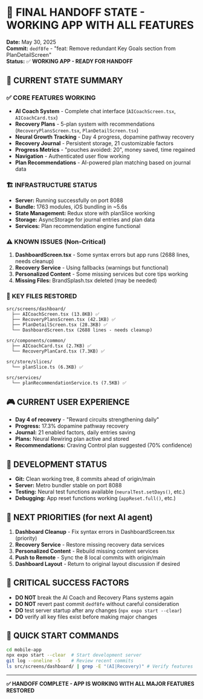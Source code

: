 # 🚀 FINAL HANDOFF STATE - WORKING APP WITH ALL FEATURES

**Date:** May 30, 2025  
**Commit:** `dedf8fe` - "feat: Remove redundant Key Goals section from PlanDetailScreen"  
**Status:** ✅ **WORKING APP - READY FOR HANDOFF**

## 🎯 CURRENT STATE SUMMARY

### ✅ **CORE FEATURES WORKING**
- **AI Coach System** - Complete chat interface (`AICoachScreen.tsx`, `AICoachCard.tsx`)
- **Recovery Plans** - 5-plan system with recommendations (`RecoveryPlansScreen.tsx`, `PlanDetailScreen.tsx`)
- **Neural Growth Tracking** - Day 4 progress, dopamine pathway recovery
- **Recovery Journal** - Persistent storage, 21 customizable factors
- **Progress Metrics** - "pouches avoided: 20", money saved, time regained
- **Navigation** - Authenticated user flow working
- **Plan Recommendations** - AI-powered plan matching based on journal data

### 🏗️ **INFRASTRUCTURE STATUS**
- **Server:** Running successfully on port 8088
- **Bundle:** 1763 modules, iOS bundling in ~5.6s
- **State Management:** Redux store with planSlice working
- **Storage:** AsyncStorage for journal entries and plan data
- **Services:** Plan recommendation engine functional

### ⚠️ **KNOWN ISSUES (Non-Critical)**
1. **DashboardScreen.tsx** - Some syntax errors but app runs (2688 lines, needs cleanup)
2. **Recovery Service** - Using fallbacks (warnings but functional)
3. **Personalized Content** - Some missing services but core tips working
4. **Missing Files:** BrandSplash.tsx deleted (may be needed)

### 📁 **KEY FILES RESTORED**
```
src/screens/dashboard/
  ├── AICoachScreen.tsx (13.8KB) ✅
  ├── RecoveryPlansScreen.tsx (42.1KB) ✅  
  ├── PlanDetailScreen.tsx (28.3KB) ✅
  └── DashboardScreen.tsx (2688 lines - needs cleanup)

src/components/common/
  ├── AICoachCard.tsx (2.7KB) ✅
  └── RecoveryPlanCard.tsx (7.3KB) ✅

src/store/slices/
  └── planSlice.ts (6.3KB) ✅

src/services/
  └── planRecommendationService.ts (7.5KB) ✅
```

## 🎮 **CURRENT USER EXPERIENCE**
- **Day 4 of recovery** - "Reward circuits strengthening daily"
- **Progress:** 17.3% dopamine pathway recovery
- **Journal:** 21 enabled factors, daily entries saving
- **Plans:** Neural Rewiring plan active and stored
- **Recommendations:** Craving Control plan suggested (70% confidence)

## 🔧 **DEVELOPMENT STATUS**
- **Git:** Clean working tree, 8 commits ahead of origin/main
- **Server:** Metro bundler stable on port 8088
- **Testing:** Neural test functions available (`neuralTest.setDays()`, etc.)
- **Debugging:** App reset functions working (`appReset.full()`, etc.)

## 🎯 **NEXT PRIORITIES** (for next AI agent)
1. **Dashboard Cleanup** - Fix syntax errors in DashboardScreen.tsx (priority)
2. **Recovery Service** - Restore missing recovery data services  
3. **Personalized Content** - Rebuild missing content services
4. **Push to Remote** - Sync the 8 local commits with origin/main
5. **Dashboard Layout** - Return to original layout discussion if desired

## 🚨 **CRITICAL SUCCESS FACTORS**
- **DO NOT** break the AI Coach and Recovery Plans systems again
- **DO NOT** revert past commit `dedf8fe` without careful consideration
- **DO** test server startup after any changes (`npx expo start --clear`)
- **DO** verify all key files exist before making major changes

## 🔗 **QUICK START COMMANDS**
```bash
cd mobile-app
npx expo start --clear  # Start development server
git log --oneline -5    # Review recent commits  
ls src/screens/dashboard/ | grep -E "(AI|Recovery)" # Verify features
```

---
**✅ HANDOFF COMPLETE - APP IS WORKING WITH ALL MAJOR FEATURES RESTORED** 